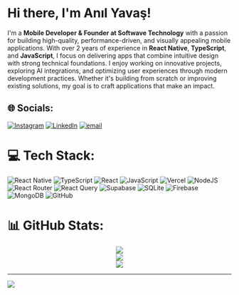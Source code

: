 # Hi there, I'm Anıl Yavaş! 

I'm a **Mobile Developer & Founder at Softwave Technology** with a passion for building high-quality, performance-driven, and visually appealing mobile applications. With over 2 years of experience in **React Native**, **TypeScript**, and **JavaScript**, I focus on delivering apps that combine intuitive design with strong technical foundations. I enjoy working on innovative projects, exploring AI integrations, and optimizing user experiences through modern development practices. Whether it's building from scratch or improving existing solutions, my goal is to craft applications that make an impact.

## 🌐 Socials:
[![Instagram](https://img.shields.io/badge/Instagram-%23E4405F.svg?logo=Instagram&logoColor=white)](https://instagram.com/anilyvas) [![LinkedIn](https://img.shields.io/badge/LinkedIn-%230077B5.svg?logo=linkedin&logoColor=white)](https://linkedin.com/in/anilyavas) [![email](https://img.shields.io/badge/Email-D14836?logo=gmail&logoColor=white)](mailto:anil.yavas99) 

# 💻 Tech Stack:
![React Native](https://img.shields.io/badge/react_native-%2320232a.svg?style=for-the-badge&logo=react&logoColor=%2361DAFB) ![TypeScript](https://img.shields.io/badge/typescript-%23007ACC.svg?style=for-the-badge&logo=typescript&logoColor=white) ![React](https://img.shields.io/badge/react-%2320232a.svg?style=for-the-badge&logo=react&logoColor=%2361DAFB) ![JavaScript](https://img.shields.io/badge/javascript-%23323330.svg?style=for-the-badge&logo=javascript&logoColor=%23F7DF1E) ![Vercel](https://img.shields.io/badge/vercel-%23000000.svg?style=for-the-badge&logo=vercel&logoColor=white) ![NodeJS](https://img.shields.io/badge/node.js-6DA55F?style=for-the-badge&logo=node.js&logoColor=white) ![React Router](https://img.shields.io/badge/React_Router-CA4245?style=for-the-badge&logo=react-router&logoColor=white) ![React Query](https://img.shields.io/badge/-React%20Query-FF4154?style=for-the-badge&logo=react%20query&logoColor=white) ![Supabase](https://img.shields.io/badge/Supabase-3ECF8E?style=for-the-badge&logo=supabase&logoColor=white) ![SQLite](https://img.shields.io/badge/sqlite-%2307405e.svg?style=for-the-badge&logo=sqlite&logoColor=white) ![Firebase](https://img.shields.io/badge/firebase-a08021?style=for-the-badge&logo=firebase&logoColor=ffcd34) ![MongoDB](https://img.shields.io/badge/MongoDB-%234ea94b.svg?style=for-the-badge&logo=mongodb&logoColor=white) ![GitHub](https://img.shields.io/badge/github-%23121011.svg?style=for-the-badge&logo=github&logoColor=white)

# 📊 GitHub Stats:

<div align="center">

![](https://github-readme-stats.vercel.app/api?username=anilyavas&theme=dark&hide_border=false&include_all_commits=true&count_private=true)<br/>
![](https://nirzak-streak-stats.vercel.app/?user=anilyavas&theme=dark&hide_border=false)<br/>
![](https://github-readme-stats.vercel.app/api/top-langs/?username=anilyavas&theme=dark&hide_border=false&include_all_commits=true&count_private=true&layout=compact)

</div>

---
[![](https://visitcount.itsvg.in/api?id=anilyavas&icon=0&color=0)](https://visitcount.itsvg.in)

